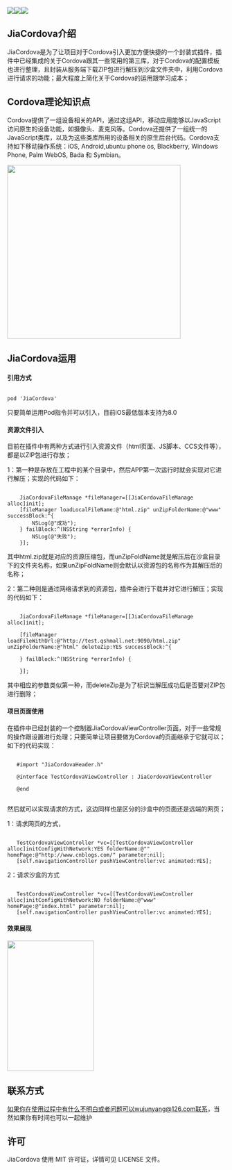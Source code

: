 ![](https://img.shields.io/badge/platform-ios-blue.svg)![](https://img.shields.io/badge/language-OC-orange.svg)![](https://img.shields.io/cocoapods/l/JiaCordova.svg?style=flat)


## JiaCordova介绍

JiaCordova是为了让项目对于Cordova引入更加方便快捷的一个封装式插件，插件中已经集成的关于Cordova跟其一些常用的第三库，对于Cordova的配置模板也进行整理，且封装从服务端下载ZIP包进行解压到沙盒文件夹中，利用Cordova进行请求的功能；最大程度上简化关于Cordova的运用跟学习成本；


## Cordova理论知识点

Cordova提供了一组设备相关的API，通过这组API，移动应用能够以JavaScript访问原生的设备功能，如摄像头、麦克风等。Cordova还提供了一组统一的JavaScript类库，以及为这些类库所用的设备相关的原生后台代码。Cordova支持如下移动操作系统：iOS, Android,ubuntu phone os, Blackberry, Windows Phone, Palm WebOS, Bada 和 Symbian。

<img src="https://github.com/wujunyang/JiaCordova/blob/master/1.png" width=400px height=400px></img>


## JiaCordova运用

####  引用方式

```obj-c

pod 'JiaCordova'

```

只要简单运用Pod指令并可以引入，目前iOS最低版本支持为8.0


####  资源文件引入

目前在插件中有两种方式进行引入资源文件（html页面、JS脚本、CCS文件等），都是以ZIP包进行存放；

1：第一种是存放在工程中的某个目录中，然后APP第一次运行时就会实现对它进行解压；实现的代码如下：

```obj-c

    JiaCordovaFileManage *fileManager=[[JiaCordovaFileManage alloc]init];
    [fileManager loadLocalFileName:@"html.zip" unZipFolderName:@"www" successBlock:^{
        NSLog(@"成功");
    } failBlock:^(NSString *errorInfo) {
        NSLog(@"失败");
    }];

```

其中html.zip就是对应的资源压缩包，而unZipFoldName就是解压后在沙盒目录下的文件夹名称，如果unZipFoldName则会默认以资源包的名称作为其解压后的名称；

2：第二种则是通过网络请求到的资源包，插件会进行下载并对它进行解压；实现的代码如下：

```obj-c

    JiaCordovaFileManage *fileManager=[[JiaCordovaFileManage alloc]init];
    
    [fileManager loadFileWithUrl:@"http://test.qshmall.net:9090/html.zip" unZipFolderName:@"html" deleteZip:YES successBlock:^{
        
    } failBlock:^(NSString *errorInfo) {
        
    }];

```

其中相应的参数类似第一种，而deleteZip是为了标识当解压成功后是否要对ZIP包进行删除；


####  项目页面使用

在插件中已经封装的一个控制器JiaCordovaViewController页面，对于一些常规的操作跟设置进行处理；只要简单让项目要做为Cordova的页面继承于它就可以；如下的代码实现：

```obj-c

   #import "JiaCordovaHeader.h"

   @interface TestCordovaViewController : JiaCordovaViewController

   @end


```

然后就可以实现请求的方式，这边同样也是区分的沙盒中的页面还是远端的网页；

1：请求网页的方式，

```obj-c

   TestCordovaViewController *vc=[[TestCordovaViewController alloc]initConfigWithNetwork:YES folderName:@"" homePage:@"http://www.cnblogs.com/" parameter:nil];
   [self.navigationController pushViewController:vc animated:YES];

```

2：请求沙盒的方式

```obj-c

   TestCordovaViewController *vc=[[TestCordovaViewController alloc]initConfigWithNetwork:NO folderName:@"www" homePage:@"index.html" parameter:nil];
   [self.navigationController pushViewController:vc animated:YES];

```

####  效果展现

<img src="https://github.com/wujunyang/JiaCordova/blob/master/1.gif" width=200px height=300px></img>


## 联系方式

如果你在使用过程中有什么不明白或者问题可以wujunyang@126.com联系，当然如果你有时间也可以一起维护

## 许可

JiaCordova 使用 MIT 许可证，详情可见 LICENSE 文件。
